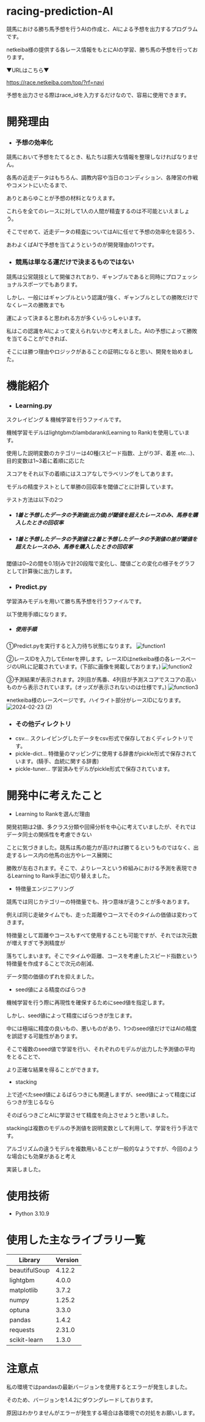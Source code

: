 # racing-prediction-AI

競馬における勝ち馬予想を行うAIの作成と、AIによる予想を出力するプログラムです。

netkeiba様の提供する各レース情報をもとにAIの学習、勝ち馬の予想を行っております。

▼URLはこちら▼

https://race.netkeiba.com/top/?rf=navi

予想を出力させる際はrace_idを入力するだけなので、容易に使用できます。

# 開発理由
* ### 予想の効率化
競馬において予想をたてるとき、私たちは膨大な情報を整理しなければなりません。

各馬の近走データはもちろん、調教内容や当日のコンディション、各陣営の作戦やコメントにいたるまで、

ありとあらゆことが予想の材料となりえます。

これらを全てのレースに対して1人の人間が精査するのは不可能といえましょう。

そこでせめて、近走データの精査についてはAIに任せて予想の効率化を図ろう、

あわよくばAIで予想を当てようというのが開発理由の1つです。

* ### 競馬は単なる運だけで決まるものではない
競馬は公営競技として開催されており、ギャンブルであると同時にプロフェッショナルスポーツでもあります。

しかし、一般にはギャンブルという認識が強く、ギャンブルとしての勝敗だけでなくレースの勝敗までも

運によって決まると思われる方が多くいらっしゃいます。

私はこの認識をAIによって変えられないかと考えました。AIの予想によって勝敗を当てることができれば、

そこには勝つ理由やロジックがあることの証明になると思い、開発を始めました。

# 機能紹介
* ### Learning.py
スクレイピング & 機械学習を行うファイルです。

機械学習モデルはlightgbmのlambdarank(Learning to Rank)を使用しています。

使用した説明変数のカテゴリーは40種(スピード指数、上がり3F、着差 etc...)、目的変数は1~3着に着順に応じた

スコアをそれ以下の着順にはスコアなしでラベリングをしてあります。

モデルの精度テストとして単勝の回収率を閾値ごとに計算しています。

テスト方法は以下の2つ
* ##### 1着と予想したデータの予測値(出力値)が閾値を超えたレースのみ、馬券を購入したときの回収率

* ##### 1着と予想したデータの予測値と2着と予想したデータの予測値の差が閾値を超えたレースのみ、馬券を購入したときの回収率

閾値は0~2の間を0.1刻みで計20段階で変化し、閾値ごとの変化の様子をグラフとして計算後に出力します。

* ### Predict.py
学習済みモデルを用いて勝ち馬予想を行うファイルです。

以下使用手順になります。

* ##### 使用手順
①Predict.pyを実行すると入力待ち状態になります。
![function1](https://github.com/bunyu422/racing-prediction-AI/assets/154484676/de43220d-d2e8-4427-8663-752bff259584)

②レースIDを入力してEnterを押します。レースIDはnetkeiba様の各レースページのURLに記載されています。(下部に画像を掲載しております。)
![function2](https://github.com/bunyu422/racing-prediction-AI/assets/154484676/26be0b5a-577d-4423-a653-a1d6a7e0cf4c)

③予測結果が表示されます。2列目が馬番、4列目が予測スコアでスコアの高いものから表示されています。(オッズが表示されないのは仕様です。)
![function3](https://github.com/bunyu422/racing-prediction-AI/assets/154484676/788e3996-ec18-41eb-8418-8dc7e8122ad1)

※netkeiba様のレースページです。ハイライト部分がレースIDになります。
![2024-02-23 (2)](https://github.com/bunyu422/racing-prediction-AI/assets/154484676/7526c78e-201b-483d-a5f7-ac91dcdbc1e7)

* ### その他ディレクトリ
* csv... スクレイピングしたデータをcsv形式で保存しておくディレクトリです。
* pickle-dict... 特徴量のマッピングに使用する辞書がpickle形式で保存されています。(騎手、血統に関する辞書)
* pickle-tuner... 学習済みモデルがpickle形式で保存されています。

# 開発中に考えたこと
* Learning to Rankを選んだ理由

開発初期は2値、多クラス分類や回帰分析を中心に考えていましたが、それではデータ同士の関係性を考慮できない

ことに気づきました。競馬は馬の能力が高ければ勝てるというものではなく、出走するレース内の他馬の出方やレース展開に

勝敗が左右されます。そこで、よりレースという枠組みにおける予測を表現できるLearning to Rank手法に切り替えました。

* 特徴量エンジニアリング

競馬では同じカテゴリーの特徴量でも、持つ意味が違うことが多々あります。

例えば同じ走破タイムでも、走った距離やコースでそのタイムの価値は変わってきます。

特徴量として距離やコースもすべて使用することも可能ですが、それでは次元数が増えすぎて予測精度が

落ちてしまいます。そこでタイムや距離、コースを考慮したスピード指数という特徴量を作成することで次元の削減、

データ間の価値のずれを抑えました。

* seed値による精度のばらつき

機械学習を行う際に再現性を確保するためにseed値を指定します。

しかし、seed値によって精度にばらつきが生じます。

中には極端に精度の良いもの、悪いものがあり、1つのseed値だけではAIの精度を誤認する可能性があります。

そこで複数のseed値で学習を行い、それぞれのモデルが出力した予測値の平均をとることで、

より正確な結果を得ることができます。

* stacking

上で述べたseed値によるばらつきにも関連しますが、seed値によって精度にばらつきが生じるなら

そのばらつきごとAIに学習させて精度を向上させようと思いました。

stackingは複数のモデルの予測値を説明変数として利用して、学習を行う手法です。

アルゴリズムの違うモデルを複数用いることが一般的なようですが、今回のような場合にも効果があると考え

実装しました。

# 使用技術
* Python 3.10.9

# 使用した主なライブラリ一覧
| Library           | Version                                              |
| ----------------- | --------------------------------------------------   |
| beautifulSoup     | 4.12.2                                               |
| lightgbm          | 4.0.0                                                |
| matplotlib        | 3.7.2                                                |
| numpy             | 1.25.2                                               |
| optuna            | 3.3.0                                                |
| pandas            | 1.4.2                                                |
| requests          | 2.31.0                                               |
| scikit-learn      | 1.3.0                                                |

# 注意点
私の環境ではpandasの最新バージョンを使用するとエラーが発生しました。

そのため、バージョンを1.4.2にダウングレードしております。

原因はわかりませんがエラーが発生する場合は各環境での対処をお願いします。

